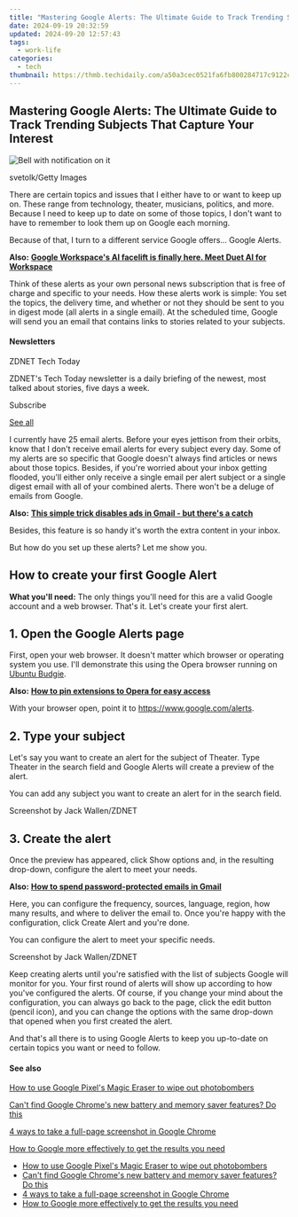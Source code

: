 ```yaml
---
title: "Mastering Google Alerts: The Ultimate Guide to Track Trending Subjects That Capture Your Interest"
date: 2024-09-19 20:32:59
updated: 2024-09-20 12:57:43
tags:
  - work-life
categories:
  - tech
thumbnail: https://thmb.techidaily.com/a50a3cec0521fa6fb800284717c9122c07291a0277fd1f77229ad231586b5b14.jpg
---
```


## Mastering Google Alerts: The Ultimate Guide to Track Trending Subjects That Capture Your Interest

![Bell with notification on it](https://www.zdnet.com/a/img/resize/9f3a90e2acea5b0453067d0ed458ea7a5a994133/2023/08/29/b750aa83-0d53-4305-b372-1fae9dd9c17f/gettyimages-1333212287.jpg?auto=webp&width=1280)

svetolk/Getty Images

There are certain topics and issues that I either have to or want to keep up on. These range from technology, theater, musicians, politics, and more. Because I need to keep up to date on some of those topics, I don't want to have to remember to look them up on Google each morning. 

Because of that, I turn to a different service Google offers… Google Alerts. 

**Also:** [**Google Workspace's AI facelift is finally here. Meet Duet AI for Workspace**](https://www.zdnet.com/article/google-workspaces-ai-facelift-is-finally-here-meet-duet-ai-for-workspace/)

Think of these alerts as your own personal news subscription that is free of charge and specific to your needs. How these alerts work is simple: You set the topics, the delivery time, and whether or not they should be sent to you in digest mode (all alerts in a single email). At the scheduled time, Google will send you an email that contains links to stories related to your subjects. 

#### Newsletters

ZDNET Tech Today

ZDNET's Tech Today newsletter is a daily briefing of the newest, most talked about stories, five days a week.

 Subscribe

[See all](https://www.zdnet.com/newsletters/)

I currently have 25 email alerts. Before your eyes jettison from their orbits, know that I don't receive email alerts for every subject every day. Some of my alerts are so specific that Google doesn't always find articles or news about those topics. Besides, if you're worried about your inbox getting flooded, you'll either only receive a single email per alert subject or a single digest email with all of your combined alerts. There won't be a deluge of emails from Google.

**Also:** [**This simple trick disables ads in Gmail - but there's a catch**](https://www.zdnet.com/home-and-office/work-life/this-simple-trick-disables-ads-in-gmail-but-theres-a-catch/)

Besides, this feature is so handy it's worth the extra content in your inbox.

But how do you set up these alerts? Let me show you.

## How to create your first Google Alert

**What you'll need:** The only things you'll need for this are a valid Google account and a web browser. That's it. Let's create your first alert.

## 1\. Open the Google Alerts page

First, open your web browser. It doesn't matter which browser or operating system you use. I'll demonstrate this using the Opera browser running on [Ubuntu Budgie](https://www.zdnet.com/article/this-official-ubuntu-spin-might-be-just-be-the-perfect-intro-to-linux/). 

**Also:** [**How to pin extensions to Opera for easy access**](https://www.zdnet.com/home-and-office/work-life/how-to-pin-extensions-to-opera-for-easy-access/) 

With your browser open, point it to <https://www.google.com/alerts>. 

## 2\. Type your subject

Let's say you want to create an alert for the subject of Theater. Type Theater in the search field and Google Alerts will create a preview of the alert.

You can add any subject you want to create an alert for in the search field.

Screenshot by Jack Wallen/ZDNET

## 3\. Create the alert

Once the preview has appeared, click Show options and, in the resulting drop-down, configure the alert to meet your needs. 

**Also:** [**How to spend password-protected emails in Gmail**](https://www.zdnet.com/article/how-to-send-password-protected-emails-in-gmail/)

Here, you can configure the frequency, sources, language, region, how many results, and where to deliver the email to. Once you're happy with the configuration, click Create Alert and you're done. 

You can configure the alert to meet your specific needs.

Screenshot by Jack Wallen/ZDNET

Keep creating alerts until you're satisfied with the list of subjects Google will monitor for you. Your first round of alerts will show up according to how you've configured the alerts. Of course, if you change your mind about the configuration, you can always go back to the page, click the edit button (pencil icon), and you can change the options with the same drop-down that opened when you first created the alert.

And that's all there is to using Google Alerts to keep you up-to-date on certain topics you want or need to follow.

#### See also

[How to use Google Pixel's Magic Eraser to wipe out photobombers](https://www.zdnet.com/article/how-to-use-magic-eraser-on-the-google-pixel/ "How to use Google Pixel's Magic Eraser to wipe out photobombers")

[Can't find Google Chrome's new battery and memory saver features? Do this](https://www.zdnet.com/article/cant-find-google-chromes-new-battery-and-memory-saver-features-do-this/ "Can't find Google Chrome's new battery and memory saver features? Do this")

[4 ways to take a full-page screenshot in Google Chrome](https://www.zdnet.com/article/how-to-take-a-full-page-screenshot-in-google-chrome/ "4 ways to take a full-page screenshot in Google Chrome")

[How to Google more effectively to get the results you need](https://www.zdnet.com/article/how-to-use-google-search-more-effectively-to-get-the-results-you-need/ "How to Google more effectively to get the results you need")

* [How to use Google Pixel's Magic Eraser to wipe out photobombers](https://www.zdnet.com/article/how-to-use-magic-eraser-on-the-google-pixel/ "How to use Google Pixel's Magic Eraser to wipe out photobombers")
* [Can't find Google Chrome's new battery and memory saver features? Do this](https://www.zdnet.com/article/cant-find-google-chromes-new-battery-and-memory-saver-features-do-this/ "Can't find Google Chrome's new battery and memory saver features? Do this")
* [4 ways to take a full-page screenshot in Google Chrome](https://www.zdnet.com/article/how-to-take-a-full-page-screenshot-in-google-chrome/ "4 ways to take a full-page screenshot in Google Chrome")
* [How to Google more effectively to get the results you need](https://www.zdnet.com/article/how-to-use-google-search-more-effectively-to-get-the-results-you-need/ "How to Google more effectively to get the results you need")

<ins class="adsbygoogle"
     style="display:block"
     data-ad-format="autorelaxed"
     data-ad-client="ca-pub-7571918770474297"
     data-ad-slot="1223367746"></ins>



<ins class="adsbygoogle"
     style="display:block"
     data-ad-client="ca-pub-7571918770474297"
     data-ad-slot="8358498916"
     data-ad-format="auto"
     data-full-width-responsive="true"></ins>

